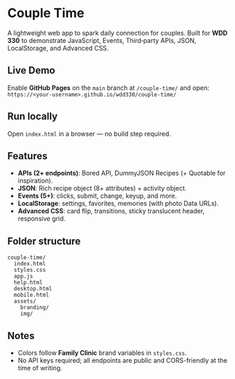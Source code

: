 # Couple Time

A lightweight web app to spark daily connection for couples. Built for **WDD 330** to demonstrate JavaScript, Events, Third‑party APIs, JSON, LocalStorage, and Advanced CSS.

## Live Demo
Enable **GitHub Pages** on the `main` branch at `/couple-time/` and open:  
`https://<your-username>.github.io/wdd330/couple-time/`

## Run locally
Open `index.html` in a browser — no build step required.

## Features
- **APIs (2+ endpoints)**: Bored API, DummyJSON Recipes (+ Quotable for inspiration).
- **JSON**: Rich recipe object (8+ attributes) + activity object.
- **Events (5+)**: clicks, submit, change, keyup, and more.
- **LocalStorage**: settings, favorites, memories (with photo Data URLs).
- **Advanced CSS**: card flip, transitions, sticky translucent header, responsive grid.

## Folder structure
```
couple-time/
  index.html
  styles.css
  app.js
  help.html
  desktop.html
  mobile.html
  assets/
    branding/
    img/
```

## Notes
- Colors follow **Family Clinic** brand variables in `styles.css`.
- No API keys required; all endpoints are public and CORS-friendly at the time of writing.
